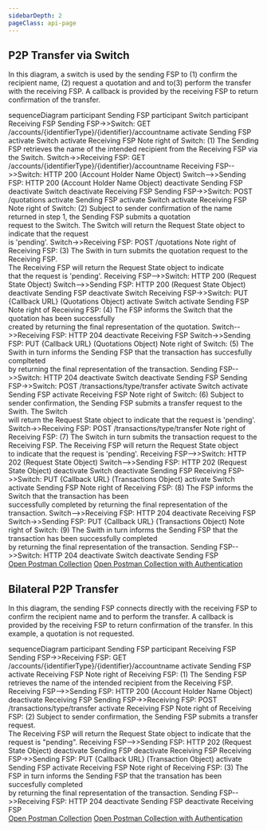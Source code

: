 ```yaml
---
sidebarDepth: 2
pageClass: api-page
---
```


## P2P Transfer via Switch

In this diagram, a switch is used by the sending FSP to (1) confirm the recipient name, (2) request a quotation and  and to(3) perform the transfer with the receiving FSP. A callback is provided by the receiving FSP to return confirmation of the transfer.

<mermaid>
  sequenceDiagram
    participant Sending FSP
    participant Switch
    participant Receiving FSP
    Sending FSP->>Switch: GET /accounts/{identifierType}/{identifier}/accountname
    activate Sending FSP
    activate Switch
    activate Receiving FSP
    Note right of Switch: (1) The Sending FSP retrieves the name of the intended recipient from the Receiving FSP via the Switch.
    Switch->>Receiving FSP: GET /accounts/{identifierType}/{identifier}/accountname
    Receiving FSP-->>Switch: HTTP 200 (Account Holder Name Object)
    Switch-->>Sending FSP: HTTP 200 (Account Holder Name Object)
    deactivate Sending FSP
    deactivate Switch
    deactivate Receiving FSP
    Sending FSP->>Switch: POST /quotations
    activate Sending FSP
    activate Switch
    activate Receiving FSP
    Note right of Switch: (2) Subject to sender confirmation of the name returned in step 1, the Sending FSP submits a quotation<br>request to the Switch. The Switch will return the Request State object to indicate that the request<br>is 'pending'. 
    Switch->>Receiving FSP: POST /quotations
    Note right of Receiving FSP: (3) The Swith in turn submits the quotation request to the Receiving FSP.<br>The Receiving FSP will return the Request State object to indicate<br>that the request is 'pending'.
    Receiving FSP-->>Switch: HTTP 200 (Request State Object)
    Switch-->>Sending FSP: HTTP 200 (Request State  Object)
    deactivate Sending FSP
    deactivate Switch
    Receiving FSP->>Switch: PUT {Callback URL} (Quotations Object)
    activate Switch
    activate Sending FSP
    Note right of Receiving FSP: (4) The FSP informs the Switch that the quotation has been successfully<br>created by returning the final representation of the quotation. 
    Switch-->>Receiving FSP: HTTP 204
    deactivate Receiving FSP
    Switch->>Sending FSP: PUT {Callback URL} (Quotations Object)
    Note right of Switch: (5) The Swith in turn informs the Sending FSP that the transaction has succesfully complteted<br>by returning the final representation of the transaction.
    Sending FSP-->>Switch: HTTP 204
    deactivate Switch
    deactivate Sending FSP
    Sending FSP->>Switch: POST /transactions/type/transfer
    activate Switch
    activate Sending FSP
    activate Receiving FSP
    Note right of Switch: (6) Subject to sender confirmation, the Sending FSP submits a transfer request to the Swith. The Switch<br>will return the Request State object to indicate that the request is 'pending'.
    Switch->>Receiving FSP: POST /transactions/type/transfer
    Note right of Receiving FSP: (7) The Switch in turn submits the transaction request to the<br>Receiving FSP. The Receiving FSP will return the Request State object<br>to indicate that the request is 'pending'.
    Receiving FSP-->>Switch: HTTP 202 (Request State Object)
    Switch-->>Sending FSP: HTTP 202 (Request State Object)
    deactivate Switch
    deactivate Sending FSP
    Receiving FSP->>Switch: PUT {Callback URL} (Transactions Object)
    activate Switch
    activate Sending FSP
    Note right of Receiving FSP: (8) The FSP informs the Switch that the transaction has been<br>successfully completed by returning the final representation of the<br>transaction.
    Switch-->>Receiving FSP: HTTP 204
    deactivate Receiving FSP
    Switch->>Sending FSP: PUT {Callback URL} (Transactions Object)
    Note right of Switch: (9) The Swith in turn informs the Sending FSP that the transaction has been successfully completed<br>by returning the final representation of the transaction.
    Sending FSP-->>Switch: HTTP 204
    deactivate Switch
    deactivate Sending FSP
</mermaid>

<div class="buttons-holder content-center">
  <a class="btn btn--accent" href="https://documenter.getpostman.com/view/4336524/TWDdjZhR" target="_blank">Open Postman Collection</a>
  <a class="btn btn--accent" href="https://documenter.getpostman.com/view/4336524/TzJoDLNf" target="_blank">Open Postman Collection with Authentication</a>
</div>

## Bilateral P2P Transfer

In this diagram, the sending FSP connects directly with the receiving FSP to confirm the recipient name and to perform the transfer. A callback is provided by the receiving FSP to return confirmation of the transfer. In this example, a quotation is not requested.

<mermaid>
  sequenceDiagram
    participant Sending FSP
    participant Receiving FSP
    Sending FSP->>Receiving FSP: GET /accounts/{identifierType}/{identifier}/accountname
    activate Sending FSP
    activate Receiving FSP
    Note right of Receiving FSP: (1) The Sending FSP retrieves the name of the intended recipient from the Receiving FSP.
    Receiving FSP-->>Sending FSP: HTTP 200 (Account Holder Name Object)
    deactivate Receiving FSP
    Sending FSP->>Receiving FSP: POST /transactions/type/transfer
    activate Receiving FSP
    Note right of Receiving FSP: (2) Subject to sender confirmation, the Sending FSP submits a transfer request. <br>The Receiving FSP will return the Request State object to indicate that the request is "pending".
    Receiving FSP-->>Sending FSP: HTTP 202 (Request State Object)
    deactivate Sending FSP
    deactivate Receiving FSP
    Receiving FSP->>Sending FSP: PUT {Callback URL} (Transaction Object)
    activate Sending FSP
    activate Receiving FSP
    Note right of Receiving FSP: (3) The FSP in turn informs the Sending FSP that the transation has been succesfully completed<br>by returning the final representation of the transaction. 
    Sending FSP-->>Receiving FSP: HTTP 204
    deactivate Sending FSP
    deactivate Receiving FSP
</mermaid>

<div class="buttons-holder content-center">
  <a class="btn btn--accent" href="https://documenter.getpostman.com/view/4336524/TzCLAUy2" target="_blank">Open Postman Collection</a>
  <a class="btn btn--accent" href="https://documenter.getpostman.com/view/4336524/TzJoDLDt" target="_blank">Open Postman Collection with Authentication</a>
</div>